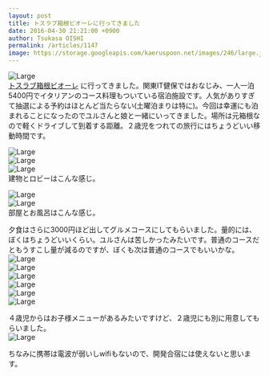 ```yaml
---
layout: post
title: トスラブ箱根ビオーレに行ってきました
date: 2016-04-30 21:21:00 +0900
author: Tsukasa OISHI
permalink: /articles/1147
image: https://storage.googleapis.com/kaeruspoon.net/images/246/large.jpg?1462018089
---
```



![Large](https://storage.googleapis.com/kaeruspoon.net/images/246/large.jpg?1462018089)  
[トスラブ箱根ビオーレ](http://www.its-kenpo.or.jp/shisetsu/hoyou/chokuei/toslove_viole/index.html) に行ってきました。関東IT健保ではおなじみ、一人一泊5400円でイタリアンのコース料理もついている宿泊施設です。人気がありすぎて抽選による予約はほとんど当たらない(土曜泊まりは特に)。今回は幸運にも泊まれることになったのでユルさんと娘と一緒にいってきました。場所は元箱根なので軽くドライブして到着する距離。２歳児をつれての旅行にはちょうどいい移動時間です。  

![Large](https://storage.googleapis.com/kaeruspoon.net/images/248/large.jpg?1462018325)  
![Large](https://storage.googleapis.com/kaeruspoon.net/images/247/large.jpg?1462018279)  
![Large](https://storage.googleapis.com/kaeruspoon.net/images/249/large.jpg?1462018358)  
建物とロビーはこんな感じ。  


![Large](https://storage.googleapis.com/kaeruspoon.net/images/250/large.jpg?1462018423)  
![Large](https://storage.googleapis.com/kaeruspoon.net/images/251/large.jpg?1462018442)  
部屋とお風呂はこんな感じ。  

夕食はさらに3000円ほど出してグルメコースにしてもらいました。量的には、ぼくはちょうどいいくらい。ユルさんは苦しかったみたいです。普通のコースだともうすこし量が減るのですが、ぼくも次は普通のコースでもいいかな。  
![Large](https://storage.googleapis.com/kaeruspoon.net/images/252/large.jpg?1462018590)  
![Large](https://storage.googleapis.com/kaeruspoon.net/images/256/large.jpg?1462018590)  
![Large](https://storage.googleapis.com/kaeruspoon.net/images/257/large.jpg?1462018769)  
![Large](https://storage.googleapis.com/kaeruspoon.net/images/258/large.jpg?1462018780)  
![Large](https://storage.googleapis.com/kaeruspoon.net/images/259/large.jpg?1462018788)  
![Large](https://storage.googleapis.com/kaeruspoon.net/images/260/large.jpg?1462018807)  

４歳児からはお子様メニューがあるみたいですけど、２歳児にも別に用意してもらいました。  
![Large](https://storage.googleapis.com/kaeruspoon.net/images/261/large.jpg?1462018892)  

ちなみに携帯は電波が弱いしwifiもないので、開発合宿には使えないと思います。  
